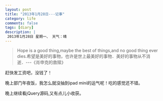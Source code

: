 ```yaml
---
layout: post
title: "2013年1月28日---记事"
category: life
comments: false
tags: [diary]
description: |
 2013年1月28日 星期一、 天气：晴
---
```


> ​Hope is a good thing,maybe the best of things,and no good thing ever dies.希望是美好的事物，也许是世上最美好的事物．美好的事物从不消逝．---《肖申克的救赎》

赶快发工资吧，没钱了！

晚上部门年夜饭，我怎么就没抽到ipad mini的运气呢！吃的感觉还不错。

晚上继续看jQuery源码,又有点儿小收获。

